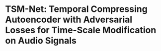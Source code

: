# TSM-Net: Temporal Compressing Autoencoder with Adversarial Losses for Time-Scale Modification on Audio Signals

